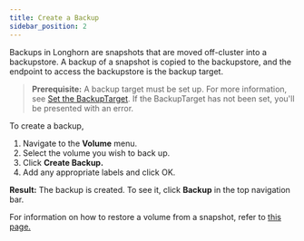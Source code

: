 ```yaml
---
title: Create a Backup
sidebar_position: 2
---
```


<head>
  <link rel="canonical" href="https://main--longhornio-docusaurus.netlify.app/snapshots-and-backups/backup-and-restore/create-a-backup"/>
</head>

Backups in Longhorn are snapshots that are moved off-cluster into a backupstore. A backup of a snapshot is copied to the backupstore, and the endpoint to access the backupstore is the backup target.

> **Prerequisite:** A backup target must be set up. For more information, see [Set the BackupTarget](./set-backup-target). If the BackupTarget has not been set, you'll be presented with an error.

To create a backup,

1. Navigate to the **Volume** menu.
2. Select the volume you wish to back up.
3. Click **Create Backup.**
4. Add any appropriate labels and click OK.

**Result:** The backup is created. To see it, click **Backup** in the top navigation bar.

For information on how to restore a volume from a snapshot, refer to [this page.](./restore-from-a-backup)